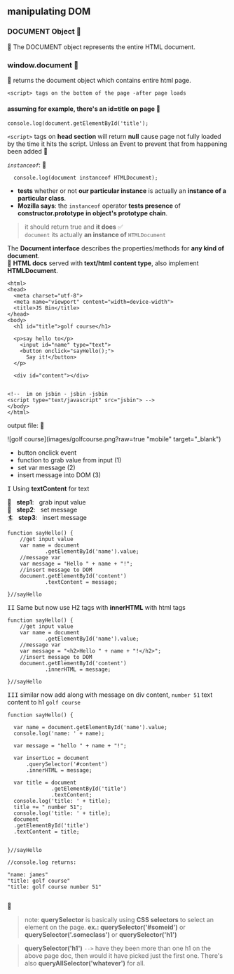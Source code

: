 ## manipulating DOM

### DOCUMENT Object :page_facing_up:
:full_moon_with_face: The DOCUMENT object represents the entire HTML document.

### window.document :page_facing_up:
:full_moon_with_face: returns the document object which contains entire html page.

````
<script> tags on the bottom of the page -after page loads
````
 
#### assuming for example, there's an id=title on page :vertical_traffic_light:

```
console.log(document.getElementById('title');
```


`<script>` tags on **head section** will return **null**
 cause page not fully loaded by the time it hits 
 the script. Unless an Event to prevent that from happening been added :round_pushpin:
 
 _`instanceof`_:  :barber:

````
  console.log(document instanceof HTMLDocument);
````  

- **tests** whether or not **our particular instance** is actually
   an **instance of a particular class**.
-  **Mozilla says**: the `instanceof` operator **tests presence**
  of **constructor.prototype in object's prototype chain**.


> it should return true and **it does** :white_check_mark:   
  `document` its actually **an instance of** `HTMLDocument`
 
The **Document interface** describes the properties/methods
  for **any kind of document**.         
:round_pushpin: **HTML docs** served with **text/html**
**content type**, also implement **HTMLDocument**.
  
````
<html>
<head>
  <meta charset="utf-8">
  <meta name="viewport" content="width=device-width">
  <title>JS Bin</title>
</head>
<body>
  <h1 id="title">golf course</h1>

  <p>say hello to</p>
    <input id="name" type="text">
    <button onclick="sayHello();">
      Say it!</button>
  </p>
  
  <div id="content"></div>
  
  
<!--  im on jsbin - jsbin -jsbin
<script type="text/javascript" src="jsbin"> -->
</body>
</html>

````

output file:  :round_pushpin:


![golf course](images/golfcourse.png?raw=true "mobile" target="_blank")

- button onclick event
- function to grab value from input (1)
- set var message (2)
- insert message into DOM (3)

<kbd>I</kbd>  Using **textContent**  for text  
    
  :ram: &nbsp; **step1**: &nbsp; grab input value  
  :bicyclist: &nbsp; **step2**: &nbsp; set message   
  :surfer: &nbsp; **step3**: &nbsp; insert message  

````
function sayHello() {
    //get input value
    var name = document
            .getElementById('name').value;
    //message var
    var message = "Hello " + name + "!";
    //insert message to DOM
    document.getElementById('content')
            .textContent = message;

}//sayHello
````

    
<kbd>II</kbd>
Same but now use H2 tags with **innerHTML** with html tags

````
function sayHello() {
    //get input value
    var name = document
            .getElementById('name').value;
    //message var
    var message = "<h2>Hello " + name + "!</h2>";
    //insert message to DOM
    document.getElementById('content')
            .innerHTML = message;

}//sayHello

````

<kbd>III</kbd>
similar now add along with message on div content,
`number 51` text content to h1 `golf course`

````
function sayHello() {
  
  var name = document.getElementById('name').value;
  console.log('name: ' + name);
  
  var message = "hello " + name + "!";
  
  var insertLoc = document
      .querySelector('#content')
      .innerHTML = message;
  
  var title = document
              .getElementById('title')
              .textContent;
  console.log('title: ' + title);
  title += " number 51";
  console.log('title: ' + title);
  document
  .getElementById('title')
  .textContent = title;
  
  
}//sayHello

//console.log returns:
 
"name: james"
"title: golf course"
"title: golf course number 51"


````
:full_moon_with_face:
> note: **querySelector** is basically using **CSS selectors**
to select an element on the page. **ex.: querySelector('#someid')**
or **querySelector('.someclass')** or **querySelector('h1')**

>**querySelector('h1')** `-->` have they been more than one h1 on the
above page doc, then would it have picked just the first one. 
There's also **queryAllSelector('whatever')** for all.

